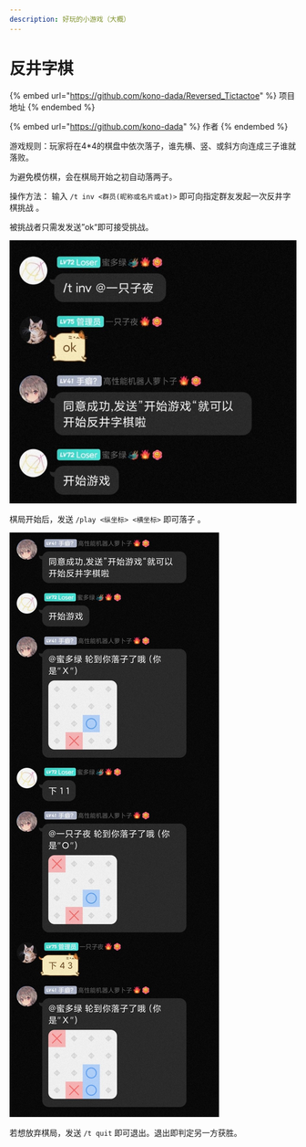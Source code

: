```yaml
---
description: 好玩的小游戏（大概）
---
```


# 反井字棋

{% embed url="https://github.com/kono-dada/Reversed_Tictactoe" %}
项目地址
{% endembed %}

{% embed url="https://github.com/kono-dada" %}
作者
{% endembed %}

游戏规则：玩家将在4\*4的棋盘中依次落子，谁先横、竖、或斜方向连成三子谁就落败。

为避免模仿棋，会在棋局开始之初自动落两子。

&#x20;操作方法： 输入 `/t inv <群员(昵称或名片或at)>` 即可向指定群友发起一次反井字棋挑战 。

被挑战者只需发发送”ok“即可接受挑战。&#x20;

![](<../.gitbook/assets/image (6).png>)

棋局开始后，发送 `/play <纵坐标> <横坐标>` 即可落子 。

![](<../.gitbook/assets/image (2).png>)

若想放弃棋局，发送 `/t quit` 即可退出。退出即判定另一方获胜。
